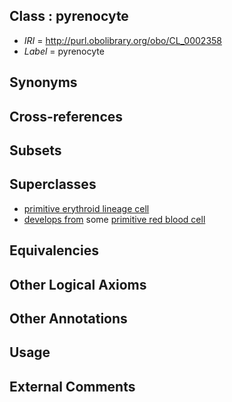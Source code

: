 
## Class : pyrenocyte

 * *IRI* = http://purl.obolibrary.org/obo/CL_0002358
 * *Label* = pyrenocyte

## Synonyms


## Cross-references


## Subsets


## Superclasses

 * [primitive erythroid lineage cell](../../CL/17/CL_0002417.md)
 * [develops from](../../RO/02/RO_0002202.md) some [primitive red blood cell](../../CL/55/CL_0002355.md)

## Equivalencies


## Other Logical Axioms


## Other Annotations


## Usage


## External Comments

